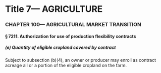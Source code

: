 
# Title 7— AGRICULTURE
### CHAPTER 100— AGRICULTURAL MARKET TRANSITION
#### § 7211. Authorization for use of production flexibility contracts
##### (e) Quantity of eligible cropland covered by contract

Subject to subsection (b)(4), an owner or producer may enroll as contract acreage all or a portion of the eligible cropland on the farm.
